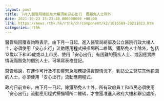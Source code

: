 ```yaml
---
layout: post
title: 下月入醫管局總部及大樓須用安心出行　獲豁免人士除外
date: 2021-10-23 15:23:40.000000000 +08:00
link: https://news.rthk.hk/rthk/ch/component/k2/1616589-20211023.htm
categories: rthk
---
```


醫管局回覆查詢時表示，由下月一日起，進入醫管局總部及公立醫院行政大樓人士，必須使用「安心出行」流動應用程式掃描場所二維碼，獲豁免人士除外，包括12歲以下和65歲或以上市民、使用「安心出行」有困難的殘疾人士、或因應實際情況而豁免的個別人士，可填寫表格登記。

醫管局說，在運作可行及不影響緊急服務提供實際情況下，到訪公立醫院其他範圍的人士，亦須使用「安心出行」流動應用程式。

政府日前宣布，由下月一日起，除獲豁免人士外，所有政府員工和市民必須使用「安心出行」流動應用程式掃描場所二維碼，才會獲准進入政府大樓和辦公處所。
